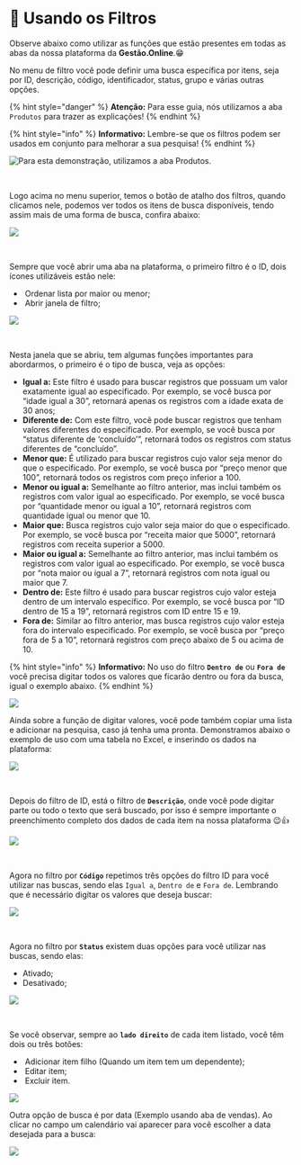 # 📩 Usando os Filtros

Observe abaixo como utilizar as funções que estão presentes em todas as abas da nossa plataforma da **Gestão.Online**.😁

No menu de filtro você pode definir uma busca específica por itens, seja por ID, descrição, código, identificador, status, grupo e várias outras opções. 

{% hint style="danger" %}
**Atenção:** Para esse guia, nós utilizamos a aba `Produtos` para trazer as explicações!
{% endhint %}

{% hint style="info" %}
**Informativo:** Lembre-se que os filtros podem ser usados em conjunto para melhorar a sua pesquisa!
{% endhint %}

![Para esta demonstração, utilizamos a aba Produtos.](/erp-v2/assets/filtros/cabecalho_filtro.png)

<br>

Logo acima no menu superior, temos o botão de atalho dos filtros, quando clicamos nele, podemos ver todos os itens de busca disponíveis, tendo assim mais de uma forma de busca, confira abaixo:

![](/erp-v2/assets/filtros/aba_vendas_menu_filtro.gif)

<br>

Sempre que você abrir uma aba na plataforma, o primeiro filtro é o ID, dois ícones utilizáveis estão nele:

- <img src="/erp-v2/assets/icon_ordem.png" alt="" data-size="line"> Ordenar lista por maior ou menor;
- <img src="/erp-v2/assets/icon_filtroo.png" alt="" data-size="line"> Abrir janela de filtro;

![](/erp-v2/assets/modulos/produtos/aba_produtos_filtro_id.png)

<br>

Nesta janela que se abriu, tem algumas funções importantes para abordarmos, o primeiro é o tipo de busca, veja as opções:

- **Igual a:** Este filtro é usado para buscar registros que possuam um valor exatamente igual ao especificado. Por exemplo, se você busca por “idade igual a 30”, retornará apenas os registros com a idade exata de 30 anos;
- **Diferente de:** Com este filtro, você pode buscar registros que tenham valores diferentes do especificado. Por exemplo, se você busca por “status diferente de ‘concluído’”, retornará todos os registros com status diferentes de “concluído”.
- **Menor que:** É utilizado para buscar registros cujo valor seja menor do que o especificado. Por exemplo, se você busca por “preço menor que 100”, retornará todos os registros com preço inferior a 100.
- **Menor ou igual a:** Semelhante ao filtro anterior, mas inclui também os registros com valor igual ao especificado. Por exemplo, se você busca por “quantidade menor ou igual a 10”, retornará registros com quantidade igual ou menor que 10.
- **Maior que:** Busca registros cujo valor seja maior do que o especificado. Por exemplo, se você busca por “receita maior que 5000”, retornará registros com receita superior a 5000.
- **Maior ou igual a:** Semelhante ao filtro anterior, mas inclui também os registros com valor igual ao especificado. Por exemplo, se você busca por “nota maior ou igual a 7”, retornará registros com nota igual ou maior que 7.
- **Dentro de:** Este filtro é usado para buscar registros cujo valor esteja dentro de um intervalo específico. Por exemplo, se você busca por “ID dentro de 15 a 19”, retornará registros com ID entre 15 e 19.
- **Fora de:** Similar ao filtro anterior, mas busca registros cujo valor esteja fora do intervalo especificado. Por exemplo, se você busca por “preço fora de 5 a 10”, retornará registros com preço abaixo de 5 ou acima de 10.

{% hint style="info" %}
**Informativo:** No uso do filtro **`Dentro de`** ou **`Fora de`** você precisa digitar todos os valores que ficarão dentro ou fora da busca, igual o exemplo abaixo.
{% endhint %}

![](/erp-v2/assets/modulos/produtos/aba_produtos_filtro_dentrode.gif)


Ainda sobre a função de digitar valores, você pode também copiar uma lista e adicionar na pesquisa, caso já tenha uma pronta. Demonstramos abaixo o exemplo de uso com uma tabela no Excel, e inserindo os dados na plataforma:

![](/erp-v2/assets/filtros/aba_produtos_filtro_dentrode_colar.gif)

<br>

Depois do filtro de ID, está o filtro de **`Descrição`**, onde você pode digitar parte ou todo o texto que será buscado, por isso é sempre importante o preenchimento completo dos dados de cada item na nossa plataforma 😉👍

![](/erp-v2/assets/modulos/produtos/aba_produtos_filtro_descricao.png)

<br>

Agora no filtro por **`Código`** repetimos três opções do filtro ID para você utilizar nas buscas, sendo elas `Igual a`, `Dentro de` e `Fora de`. Lembrando que é necessário digitar os valores que deseja buscar:

![](/erp-v2/assets/modulos/produtos/aba_produtos_filtro_codigo.png)

<br>

Agora no filtro por **`Status`** existem duas opções para você utilizar nas buscas, sendo elas:

- Ativado;
- Desativado;

![](/erp-v2/assets/modulos/produtos/aba_produtos_filtro_status.png)

<br>

Se você observar, sempre ao **`lado direito`** de cada item listado, você têm dois ou três botões:

- <img src="/erp-v2/assets/icon_add.png" alt="" data-size="line"> Adicionar item filho (Quando um item tem um dependente);
- <img src="/erp-v2/assets/modulos/icon_editar_item.png" alt="" data-size="line"> Editar item;
- <img src="/erp-v2/assets/modulos/icon_excluir_item.png" alt="" data-size="line"> Excluir item.

![](/erp-v2/assets/modulos/estoque/aba_estoque_editar_excluir.png)

Outra opção de busca é por data (Exemplo usando aba de vendas). Ao clicar no campo um calendário vai aparecer para você escolher a data desejada para a busca:

![](/erp-v2/assets/filtros/aba_vendas_filtro_data.gif)